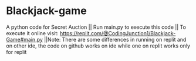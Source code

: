 # Blackjack-game
A python code for Secret Auction || Run main.py to execute this code || To execute it online visit: https://replit.com/@CodingJunction1/Blackjack-Game#main.py ||Note: There are some differences in running on replit and on other ide, the code on github works on ide while one on replit works only for replit

